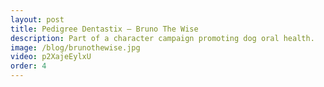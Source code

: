```yaml
---
layout: post
title: Pedigree Dentastix – Bruno The Wise
description: Part of a character campaign promoting dog oral health.
image: /blog/brunothewise.jpg
video: p2XajeEylxU
order: 4
---
```

